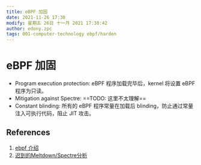 ```yaml
---
title: eBPF 加固
date: 2021-11-26 17:30
modify: 星期五 26日 十一月 2021 17:30:42
author: edony.zpc
tags: 001-computer-technology ebpf/harden
---
```



# eBPF 加固
- Program execution protection: eBPF 程序加载完毕后，kernel 将设置 eBPF 程序为只读。
- Mitigation against Spectre: ==TODO: 这里不太理解==
- Constant blinding: 所有的 eBPF 程序常量在加载后 blinding，防止通过常量注入可执行代码，阻止 JIT 攻击。

## References
1. [ebpf 介绍](http://hushi55.github.io/2021/04/02/ebpf-introduction-2)
2. [迟到的Meltdown/Spectre分析](https://blog.csdn.net/21cnbao/article/details/109192951)